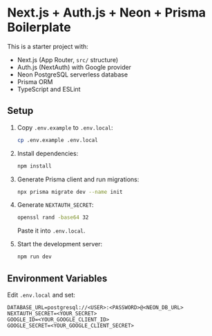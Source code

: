 # Next.js + Auth.js + Neon + Prisma Boilerplate

This is a starter project with:

- Next.js (App Router, `src/` structure)
- Auth.js (NextAuth) with Google provider
- Neon PostgreSQL serverless database
- Prisma ORM
- TypeScript and ESLint

## Setup

1. Copy `.env.example` to `.env.local`:
   ```bash
   cp .env.example .env.local
   ```
2. Install dependencies:
   ```bash
   npm install
   ```
3. Generate Prisma client and run migrations:
   ```bash
   npx prisma migrate dev --name init
   ```
4. Generate `NEXTAUTH_SECRET`:
   ```bash
   openssl rand -base64 32
   ```
   Paste it into `.env.local`.

5. Start the development server:
   ```bash
   npm run dev
   ```

## Environment Variables

Edit `.env.local` and set:

```env
DATABASE_URL=postgresql://<USER>:<PASSWORD>@<NEON_DB_URL>
NEXTAUTH_SECRET=<YOUR_SECRET>
GOOGLE_ID=<YOUR_GOOGLE_CLIENT_ID>
GOOGLE_SECRET=<YOUR_GOOGLE_CLIENT_SECRET>
```

